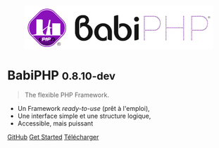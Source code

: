 <!-- _coverpage.md -->

<!--![logo](_medias/php_logo_text.svg)-->
<p align="center"><img src="/docs/_medias/logo-babiphp-text-banner.png" height="100"></p>

# BabiPHP <small>0.8.10-dev</small>

> The flexible PHP Framework.

- Un Framework <i>ready-to-use</i> (prêt à l'emploi),
- Une interface simple et une structure logique,
- Accessible, mais puissant

[GitHub](https://github.com/lambirou/babiphp/)
[Get Started](#qu39est-ce-que-babiphp)
[Télécharger](https://github.com/lambirou/babiphp/archive/master.zip)